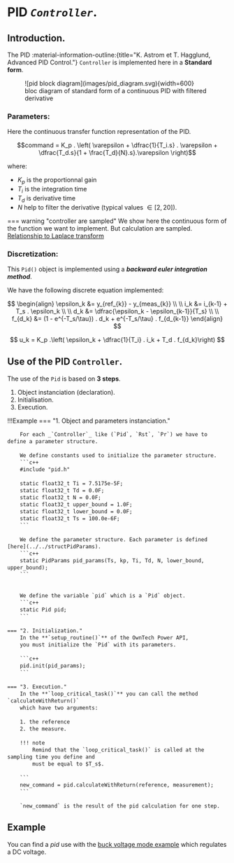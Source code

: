 # PID _`Controller`_.
## Introduction.
The PID :material-information-outline:{title="K. Astrom et T. Hagglund, Advanced PID Control."}
 `Controller` is implemented here in a **Standard form**.

<figure markdown="span">
![pid block diagram](images/pid_diagram.svg){width=600}
<figcaption>bloc diagram of standard form of a continuous PID with filtered derivative</figcaption>
</figure>


### Parameters:
Here the continuous transfer function representation of the PID.

$$command = K_p . \left( \varepsilon + \dfrac{1}{T_i.s} .  \varepsilon + \dfrac{T_d.s}{1 + \frac{T_d}{N}.s}.\varepsilon \right)$$

where:

* $K_p$ is the proportionnal gain
* $T_i$ is the integration time
* $T_d$ is derivative time
* $N$ help to filter the derivative (typical values $\in [2, 20]$).



=== warning "controller are sampled"
    We show here the continuous form of the function we want to implement.
    But calculation are sampled.
    [Relationship to Laplace transform](https://en.wikipedia.org/wiki/Z-transform#Relationship_to_Laplace_transform)

### Discretization:
This `Pid()` object is implemented using a **_backward euler integration method_**.

We have the following discrete equation implemented:

$$ 
\begin{align}
\epsilon_k &=  y_{ref_{k}} - y_{meas_{k}} \\ \\ 
i_k &= i_{k-1}  + T_s . \epsilon_k \\ \\
d_k &= \dfrac{\epsilon_k - \epsilon_{k-1}}{T_s} \\ \\
f_{d_k} &= (1 - e^{-T_s/\tau}) . d_k  + e^{-T_s/\tau} . f_{d_{k-1}}
\end{align}
$$

$$ u_k = K_p .\left( \epsilon_k +  \dfrac{1}{T_i} . i_k + T_d . f_{d_k}\right) $$

## Use of the PID `Controller`.
The use of the `Pid` is based on **3 steps**.

1. Object instanciation (declaration).
2. Initialisation.
3. Execution.

!!!Example
    === "1. Object and parameters instanciation."

        For each _`Controller`_ like (`Pid`, `Rst`, `Pr`) we have to define a parameter structure.

        We define constants used to initialize the parameter structure.
        ```c++
        #include "pid.h"

        static float32_t Ti = 7.5175e-5F;
        static float32_t Td = 0.0F;
        static float32_t N = 0.0F;
        static float32_t upper_bound = 1.0F;
        static float32_t lower_bound = 0.0F;
        static float32_t Ts = 100.0e-6F;
        ```

        We define the parameter structure. Each parameter is defined [here](../../structPidParams).
        ```c++
        static PidParams pid_params(Ts, kp, Ti, Td, N, lower_bound, upper_bound);
        ```


        We define the variable `pid` which is a `Pid` object.
        ```c++
        static Pid pid;
        ```

    === "2. Initialization."
        In the **`setup_routine()`** of the OwnTech Power API,
        you must initialize the `Pid` with its parameters.

        ```c++
        pid.init(pid_params);
        ```

    === "3. Execution."
        In the **`loop_critical_task()`** you can call the method `calculateWithReturn()`
        which have two arguments: 

        1. the reference
        2. the measure.

        !!! note
            Remind that the `loop_critical_task()` is called at the sampling time you define and
            must be equal to $T_s$.

        ```
        new_command = pid.calculateWithReturn(reference, measurement);
        ```

        `new_command` is the result of the pid calculation for one step.

## Example
You can find a _pid_ use with the [buck voltage mode example](../../../examples/TWIST/DC_AC/grid_following) which
regulates a DC voltage.

